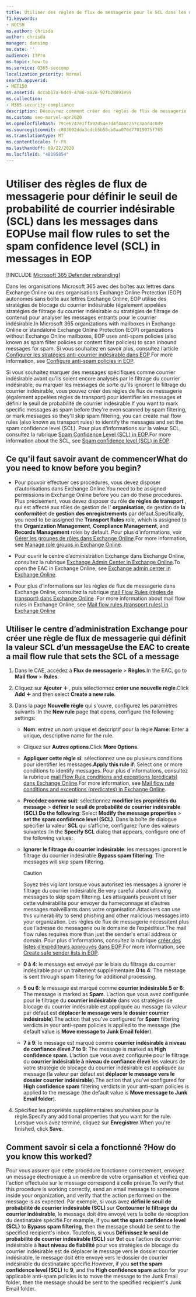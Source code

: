 ```yaml
---
title: Utiliser des règles de flux de messagerie pour le SCL dans les messages
f1.keywords:
- NOCSH
ms.author: chrisda
author: chrisda
manager: dansimp
ms.date: ''
audience: ITPro
ms.topic: how-to
ms.service: O365-seccomp
localization_priority: Normal
search.appverid:
- MET150
ms.assetid: 4ccab17a-6d49-4786-aa28-92fb28893e99
ms.collection:
- M365-security-compliance
description: Découvrez comment créer des règles de flux de messagerie (règles de transport) pour identifier les messages et définir le seuil de probabilité de courrier indésirable (SCL) des messages dans Exchange Online Protection.
ms.custom: seo-marvel-apr2020
ms.openlocfilehash: 791e6747e1ffa92d54e7d4f4a6c257c3aad4c0d9
ms.sourcegitcommit: c083602dda3cdcb5b58cb8aa070d77019075f765
ms.translationtype: MT
ms.contentlocale: fr-FR
ms.lasthandoff: 09/22/2020
ms.locfileid: "48195854"
---
```

# <a name="use-mail-flow-rules-to-set-the-spam-confidence-level-scl-in-messages-in-eop"></a><span data-ttu-id="9aad3-103">Utiliser des règles de flux de messagerie pour définir le seuil de probabilité de courrier indésirable (SCL) dans les messages dans EOP</span><span class="sxs-lookup"><span data-stu-id="9aad3-103">Use mail flow rules to set the spam confidence level (SCL) in messages in EOP</span></span>

[!INCLUDE [Microsoft 365 Defender rebranding](../includes/microsoft-defender-for-office.md)]


<span data-ttu-id="9aad3-104">Dans les organisations Microsoft 365 avec des boîtes aux lettres dans Exchange Online ou des organisations Exchange Online Protection (EOP) autonomes sans boîte aux lettres Exchange Online, EOP utilise des stratégies de blocage du courrier indésirable (également appelées stratégies de filtrage du courrier indésirable ou stratégies de filtrage de contenu) pour analyser les messages entrants pour le courrier indésirable.</span><span class="sxs-lookup"><span data-stu-id="9aad3-104">In Microsoft 365 organizations with mailboxes in Exchange Online or standalone Exchange Online Protection (EOP) organizations without Exchange Online mailboxes, EOP uses anti-spam policies (also known as spam filter policies or content filter policies) to scan inbound messages for spam.</span></span> <span data-ttu-id="9aad3-105">Si vous souhaitez en savoir plus, consultez l’article [Configurer les stratégies anti-courrier indésirable dans EOP](configure-your-spam-filter-policies.md).</span><span class="sxs-lookup"><span data-stu-id="9aad3-105">For more information, see [Configure anti-spam policies in EOP](configure-your-spam-filter-policies.md).</span></span>

<span data-ttu-id="9aad3-106">Si vous souhaitez marquer des messages spécifiques comme courrier indésirable avant qu’ils soient encore analysés par le filtrage du courrier indésirable, ou marquer les messages de sorte qu’ils ignorent le filtrage du courrier indésirable, vous pouvez créer des règles de flux de messagerie (également appelées règles de transport) pour identifier les messages et définir le seuil de probabilité de courrier indésirable.</span><span class="sxs-lookup"><span data-stu-id="9aad3-106">If you want to mark specific messages as spam before they're even scanned by spam filtering, or mark messages so they'll skip spam filtering, you can create mail flow rules (also known as transport rules) to identify the messages and set the spam confidence level (SCL).</span></span> <span data-ttu-id="9aad3-107">Pour plus d’informations sur la valeur SCL, consultez la rubrique [Spam Confidence Level (SCL) in EOP](spam-confidence-levels.md).</span><span class="sxs-lookup"><span data-stu-id="9aad3-107">For more information about the SCL, see [Spam confidence level (SCL) in EOP](spam-confidence-levels.md).</span></span>

## <a name="what-do-you-need-to-know-before-you-begin"></a><span data-ttu-id="9aad3-108">Ce qu'il faut savoir avant de commencer</span><span class="sxs-lookup"><span data-stu-id="9aad3-108">What do you need to know before you begin?</span></span>

- <span data-ttu-id="9aad3-109">Pour pouvoir effectuer ces procédures, vous devez disposer d’autorisations dans Exchange Online.</span><span class="sxs-lookup"><span data-stu-id="9aad3-109">You need to be assigned permissions in Exchange Online before you can do these procedures.</span></span> <span data-ttu-id="9aad3-110">Plus précisément, vous devez disposer du rôle **de règles de transport** , qui est affecté aux rôles de gestion de l' **organisation**, de gestion de **la conformité**et de **gestion des enregistrements** par défaut.</span><span class="sxs-lookup"><span data-stu-id="9aad3-110">Specifically, you need to be assigned the **Transport Rules** role, which is assigned to the **Organization Management**, **Compliance Management**, and **Records Management** roles by default.</span></span> <span data-ttu-id="9aad3-111">Pour plus d’informations, voir [Gérer les groupes de rôles dans Exchange Online](https://docs.microsoft.com/Exchange/permissions-exo/role-groups).</span><span class="sxs-lookup"><span data-stu-id="9aad3-111">For more information, see [Manage role groups in Exchange Online](https://docs.microsoft.com/Exchange/permissions-exo/role-groups).</span></span>

- <span data-ttu-id="9aad3-112">Pour ouvrir le centre d’administration Exchange dans Exchange Online, consultez la rubrique [Exchange Admin Center in Exchange Online](https://docs.microsoft.com/Exchange/exchange-admin-center).</span><span class="sxs-lookup"><span data-stu-id="9aad3-112">To open the EAC in Exchange Online, see [Exchange admin center in Exchange Online](https://docs.microsoft.com/Exchange/exchange-admin-center).</span></span>

- <span data-ttu-id="9aad3-113">Pour plus d’informations sur les règles de flux de messagerie dans Exchange Online, consultez la rubrique [mail Flow Rules (règles de transport) dans Exchange Online](https://docs.microsoft.com/Exchange/security-and-compliance/mail-flow-rules/mail-flow-rules) .</span><span class="sxs-lookup"><span data-stu-id="9aad3-113">For more information about mail flow rules in Exchange Online, see [Mail flow rules (transport rules) in Exchange Online](https://docs.microsoft.com/Exchange/security-and-compliance/mail-flow-rules/mail-flow-rules)</span></span>

## <a name="use-the-eac-to-create-a-mail-flow-rule-that-sets-the-scl-of-a-message"></a><span data-ttu-id="9aad3-114">Utiliser le centre d’administration Exchange pour créer une règle de flux de messagerie qui définit la valeur SCL d’un message</span><span class="sxs-lookup"><span data-stu-id="9aad3-114">Use the EAC to create a mail flow rule that sets the SCL of a message</span></span>

1. <span data-ttu-id="9aad3-115">Dans le CAE, accédez à **Flux de messagerie** \> **Règles**.</span><span class="sxs-lookup"><span data-stu-id="9aad3-115">In the EAC, go to **Mail flow** \> **Rules**.</span></span>

2. <span data-ttu-id="9aad3-116">Cliquez sur **Ajouter** ![ une icône Ajouter ](../../media/ITPro-EAC-AddIcon.png) , puis sélectionnez **créer une nouvelle règle**.</span><span class="sxs-lookup"><span data-stu-id="9aad3-116">Click **Add** ![Add icon](../../media/ITPro-EAC-AddIcon.png) and then select **Create a new rule**.</span></span>

3. <span data-ttu-id="9aad3-117">Dans la page **Nouvelle règle** qui s'ouvre, configurez les paramètres suivants :</span><span class="sxs-lookup"><span data-stu-id="9aad3-117">In the **New rule** page that opens, configure the following settings:</span></span>

   - <span data-ttu-id="9aad3-118">**Nom**: entrez un nom unique et descriptif pour la règle.</span><span class="sxs-lookup"><span data-stu-id="9aad3-118">**Name**: Enter a unique, descriptive name for the rule.</span></span>

   - <span data-ttu-id="9aad3-119">Cliquez sur **Autres options**.</span><span class="sxs-lookup"><span data-stu-id="9aad3-119">Click **More Options**.</span></span>

   - <span data-ttu-id="9aad3-120">**Appliquer cette règle si**: sélectionnez une ou plusieurs conditions pour identifier les messages.</span><span class="sxs-lookup"><span data-stu-id="9aad3-120">**Apply this rule if**: Select one or more conditions to identify messages.</span></span> <span data-ttu-id="9aad3-121">Pour plus d’informations, consultez la rubrique [mail Flow Rule conditions and exceptions (prédicats) dans Exchange Online](https://docs.microsoft.com/Exchange/security-and-compliance/mail-flow-rules/conditions-and-exceptions).</span><span class="sxs-lookup"><span data-stu-id="9aad3-121">For more information, see [Mail flow rule conditions and exceptions (predicates) in Exchange Online](https://docs.microsoft.com/Exchange/security-and-compliance/mail-flow-rules/conditions-and-exceptions).</span></span>

   - <span data-ttu-id="9aad3-122">**Procédez comme suit**: sélectionnez **modifier les propriétés du message** \> **définir le seuil de probabilité de courrier indésirable (SCL)**.</span><span class="sxs-lookup"><span data-stu-id="9aad3-122">**Do the following**: Select **Modify the message properties** \> **set the spam confidence level (SCL)**.</span></span> <span data-ttu-id="9aad3-123">Dans la boîte de dialogue spécifier la valeur **SCL** qui s’affiche, configurez l’une des valeurs suivantes :</span><span class="sxs-lookup"><span data-stu-id="9aad3-123">In the **Specify SCL** dialog that appears, configure one of the following values:</span></span>

   - <span data-ttu-id="9aad3-124">**Ignorer le filtrage du courrier indésirable**: les messages ignorent le filtrage du courrier indésirable.</span><span class="sxs-lookup"><span data-stu-id="9aad3-124">**Bypass spam filtering**: The messages will skip spam filtering.</span></span>

     > [!CAUTION]
     > <span data-ttu-id="9aad3-125">Soyez très vigilant lorsque vous autorisez les messages à ignorer le filtrage du courrier indésirable.</span><span class="sxs-lookup"><span data-stu-id="9aad3-125">Be very careful about allowing messages to skip spam filtering.</span></span> <span data-ttu-id="9aad3-126">Les attaquants peuvent utiliser cette vulnérabilité pour envoyer du hameçonnage et d’autres messages malveillants dans votre organisation.</span><span class="sxs-lookup"><span data-stu-id="9aad3-126">Attackers can use this vulnerability to send phishing and other malicious messages into your organization.</span></span> <span data-ttu-id="9aad3-127">Les règles de flux de messagerie nécessitent plus que l’adresse de messagerie ou le domaine de l’expéditeur.</span><span class="sxs-lookup"><span data-stu-id="9aad3-127">The mail flow rules requires more than just the sender's email address or domain.</span></span> <span data-ttu-id="9aad3-128">Pour plus d’informations, consultez la rubrique [créer des listes d’expéditeurs approuvés dans EOP](create-safe-sender-lists-in-office-365.md).</span><span class="sxs-lookup"><span data-stu-id="9aad3-128">For more information, see [Create safe sender lists in EOP](create-safe-sender-lists-in-office-365.md).</span></span>

   - <span data-ttu-id="9aad3-129">**0 à 4**: le message est envoyé par le biais du filtrage du courrier indésirable pour un traitement supplémentaire.</span><span class="sxs-lookup"><span data-stu-id="9aad3-129">**0 to 4**: The message is sent through spam filtering for additional processing.</span></span>

   - <span data-ttu-id="9aad3-130">**5 ou 6**: le message est marqué comme **courrier indésirable**.</span><span class="sxs-lookup"><span data-stu-id="9aad3-130">**5 or 6**: The message is marked as **Spam**.</span></span> <span data-ttu-id="9aad3-131">L’action que vous avez configurée pour le filtrage du **courrier indésirable** dans vos stratégies de blocage du courrier indésirable est appliquée au message (la valeur par défaut est **déplacer le message vers le dossier courrier indésirable**).</span><span class="sxs-lookup"><span data-stu-id="9aad3-131">The action that you've configured for **Spam** filtering verdicts in your anti-spam policies is applied to the message (the default value is **Move message to Junk Email folder**).</span></span>

   - <span data-ttu-id="9aad3-132">**7 à 9**: le message est marqué comme **courrier indésirable à niveau de confiance élevé**.</span><span class="sxs-lookup"><span data-stu-id="9aad3-132">**7 to 9**: The message is marked as **High confidence spam**.</span></span> <span data-ttu-id="9aad3-133">L’action que vous avez configurée pour le filtrage du **courrier indésirable à niveau de confiance élevé** les valeurs de votre stratégie de blocage du courrier indésirable est appliquée au message (la valeur par défaut est **déplacer le message vers le dossier courrier indésirable**).</span><span class="sxs-lookup"><span data-stu-id="9aad3-133">The action that you've configured for **High confidence spam** filtering verdicts in your anti-spam policies is applied to the message (the default value is **Move message to Junk Email folder**).</span></span>

4. <span data-ttu-id="9aad3-134">Spécifiez les propriétés supplémentaires souhaitées pour la règle.</span><span class="sxs-lookup"><span data-stu-id="9aad3-134">Specify any additional properties that you want for the rule.</span></span> <span data-ttu-id="9aad3-135">Lorsque vous avez terminé, cliquez sur **Enregistrer**.</span><span class="sxs-lookup"><span data-stu-id="9aad3-135">When you're finished, click **Save**.</span></span>

## <a name="how-do-you-know-this-worked"></a><span data-ttu-id="9aad3-136">Comment savoir si cela a fonctionné ?</span><span class="sxs-lookup"><span data-stu-id="9aad3-136">How do you know this worked?</span></span>

<span data-ttu-id="9aad3-137">Pour vous assurer que cette procédure fonctionne correctement, envoyez un message électronique à un membre de votre organisation et vérifiez que l'action effectuée sur le message correspond à celle prévue.</span><span class="sxs-lookup"><span data-stu-id="9aad3-137">To verify that this procedure is working correctly, send an email message to someone inside your organization, and verify that the action performed on the message is as expected.</span></span> <span data-ttu-id="9aad3-138">Par exemple, si vous avez **défini le seuil de probabilité de courrier indésirable (SCL)** sur **Contourner le filtrage du courrier indésirable**, le message doit être envoyé vers la boîte de réception du destinataire spécifié.</span><span class="sxs-lookup"><span data-stu-id="9aad3-138">For example, if you **set the spam confidence level (SCL)** to **Bypass spam filtering**, then the message should be sent to the specified recipient's inbox.</span></span> <span data-ttu-id="9aad3-139">Toutefois, si vous **Définissez le seuil de probabilité de courrier indésirable (SCL)** sur **9**et que l’action de courrier indésirable à **haut niveau de fiabilité** pour vos stratégies de blocage du courrier indésirable est de déplacer le message vers le dossier courrier indésirable, le message doit être envoyé vers le dossier de courrier indésirable du destinataire spécifié.</span><span class="sxs-lookup"><span data-stu-id="9aad3-139">However, if you **set the spam confidence level (SCL)** to **9**, and the **High confidence spam** action for your applicable anti-spam policies is to move the message to the Junk Email folder, then the message should be sent to the specified recipient's Junk Email folder.</span></span>
